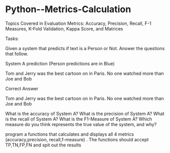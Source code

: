 # Python--Metrics-Calculation
Topics Covered in Evaluation Metrics: Accuracy, Precision, Recall, F-1 Measures, K-Fold Validation, Kappa Score, and Matrices


Tasks:

Given a system that predicts if text is a Person or Not. Answer the questions that follow.

 

System A prediction (Person predictions are in Blue)

Tom and Jerry was the best cartoon on in Paris. No one watched more than Joe and Bob

 

Correct Answer

Tom and Jerry was the best cartoon on in Paris. No one watched more than Joe and Bob




What is the accuracy of System A?
What is the precision of System A?
What is the recall of System A?
What is the F1-Measure of System A?
Which measure do you think represents the true value of the system, and why?
 



program a functions that calculates and displays all 4 metrics (accuracy,precision, recall,f-measure) . The functions should accept TP,TN,FP,FN and spit out the results 
